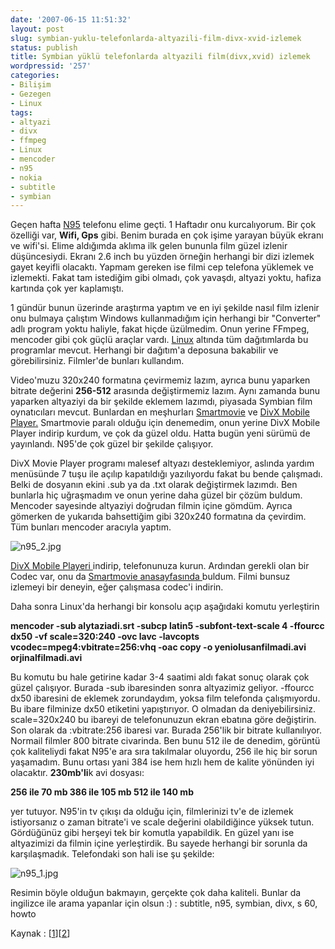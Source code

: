 ```yaml
---
date: '2007-06-15 11:51:32'
layout: post
slug: symbian-yuklu-telefonlarda-altyazili-film-divx-xvid-izlemek
status: publish
title: Symbian yüklü telefonlarda altyazili film(divx,xvid) izlemek
wordpressid: '257'
categories:
- Bilişim
- Gezegen
- Linux
tags:
- altyazi
- divx
- ffmpeg
- Linux
- mencoder
- n95
- nokia
- subtitle
- symbian
---
```


Geçen hafta [N95](http://www.nokia.com.tr/A4355105) telefonu elime geçti. 1 Haftadır onu kurcalıyorum. Bir çok özelliği var, **Wifi, Gps** gibi. Benim burada en çok işime yarayan büyük ekranı ve wifi'si. Elime aldığımda aklıma ilk gelen bununla film güzel izlenir düşüncesiydi. Ekranı 2.6 inch bu yüzden örneğin herhangi bir dizi izlemek gayet keyifli olacaktı. Yapmam gereken ise filmi cep telefona yüklemek ve izlemekti. Fakat tam istediğim gibi olmadı, çok yavaşdı, altyazi yoktu, hafiza kartında çok yer kaplamıştı. 

1 gündür bunun üzerinde araştırma yaptım ve en iyi şekilde nasıl film izlenir onu bulmaya çalıştım Windows kullanmadığım için herhangi bir "Converter" adlı program yoktu haliyle, fakat hiçde üzülmedim. Onun yerine FFmpeg, mencoder gibi çok güçlü araçlar vardı. [Linux](http://arsln.org/etiket/linux) altında tüm dağıtımlarda bu programlar mevcut. Herhangi bir dağıtım'a deposuna bakabilir ve görebilirsiniz. Filmler'de bunları kullandım. 

Video'muzu 320x240 formatına çevirmemiz lazım, ayrıca bunu yaparken bitrate değerini **256-512** arasında değiştirmemiz lazım. Aynı zamanda bunu yaparken altyaziyi da bir şekilde eklemem lazımdı, piyasada Symbian film oynatıcıları mevcut. Bunlardan en meşhurları [Smartmovie](www.lonelycatgames.com/?app=smartmovie) ve [DivX Mobile Player.](http://mobile.divx.com/) Smartmovie paralı olduğu için denemedim, onun yerine DivX Mobile Player indirip kurdum, ve çok da güzel oldu. Hatta bugün yeni sürümü de yayınlandı. N95'de çok güzel bir şekilde çalışıyor. 

DivX Movie Player programı malesef altyazı desteklemiyor, aslında yardım menüsünde 7 tuşu ile açılıp kapatıldığı yazılıyordu fakat bu bende çalışmadı. Belki de dosyanın ekini .sub ya da .txt olarak değiştirmek lazımdı. Ben bunlarla hiç uğraşmadım ve onun yerine daha güzel bir çözüm buldum. Mencoder sayesinde altyaziyi doğrudan filmin içine gömdüm. Ayrıca gömerken de yukarıda bahsettiğim gibi 320x240 formatına da çevirdim. Tüm bunları mencoder aracıyla yaptım. 


![n95_2.jpg](http://arsln.org/image/n95_2.jpg)


[DivX Mobile Playeri ](http://mobile.divx.com/)indirip, telefonunuza kurun. Ardından gerekli olan bir Codec var, onu da [Smartmovie anasayfasında ](http://www.lonelycatgames.com/?app=smartmovie)buldum. Filmi bunsuz izlemeyi bir deneyin, eğer çalışmasa codec'i indirin. 

Daha sonra Linux'da herhangi bir konsolu açıp aşağıdaki komutu yerleştirin

**mencoder -sub alytaziadi.srt -subcp latin5 -subfont-text-scale 4  -ffourcc dx50 -vf scale=320:240 -ovc lavc -lavcopts vcodec=mpeg4:vbitrate=256:vhq -oac copy -o yeniolusanfilmadi.avi orjinalfilmadi.avi**

Bu komutu bu hale getirine kadar 3-4 saatimi aldı fakat sonuç olarak çok güzel çalışıyor. Burada -sub ibaresinden sonra altyazimiz geliyor. -ffourcc dx50 ibaresini de eklemek zorundaydım, yoksa film telefonda çalışmıyordu. Bu ibare filminize dx50 etiketini yapıştırıyor. O olmadan da deniyebilirsiniz. scale=320x240 bu ibareyi de telefonunuzun ekran ebatına göre değiştirin. Son olarak da :vbitrate:256 ibaresi var. Burada 256'lik bir bitrate kullanılıyor. Normail filmler 800 bitrate civarinda. Ben bunu 512 ile de denedim, görüntü çok kaliteliydi fakat N95'e ara sıra takılmalar oluyordu, 256 ile hiç bir sorun yaşamadım. Bunu ortası yani 384 ise hem hızlı hem de kalite yönünden iyi olacaktır. **230mb'li**k avi dosyası:

**256 ile 70 mb
386 ile 105 mb
512 ile 140 mb**

yer tutuyor. N95'in tv çıkışı da olduğu için, filmlerinizi tv'e de izlemek istiyorsanız o zaman bitrate'i ve scale değerini olabildiğince yüksek tutun. Gördüğünüz gibi herşeyi tek bir komutla yapabildik. En güzel yanı ise altyazimizi da filmin içine yerleştirdik. Bu sayede herhangi bir sorunla da karşılaşmadık. Telefondaki son hali ise şu şekilde:


![n95_1.jpg](http://arsln.org/image/n95_1.jpg)


Resimin böyle olduğun bakmayın, gerçekte çok daha kaliteli. Bunlar da ingilizce ile arama yapanlar için olsun :) : subtitle, n95, symbian, divx, s 60, howto

Kaynak : [[1](http://www.mplayerhq.hu/DOCS/HTML/en/menc-feat-rescale.html)][[2](http://www.patrickmin.com/linux/tip.php?name=subtitles)]

